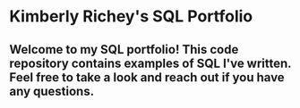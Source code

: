 # Kimberly Richey's SQL Portfolio

## Welcome to my SQL portfolio! This code repository contains examples of SQL I've written. Feel free to take a look and reach out if you have any questions.
